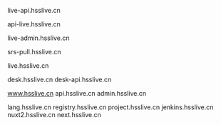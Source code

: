 live-api.hsslive.cn

api-live.hsslive.cn

live-admin.hsslive.cn

srs-pull.hsslive.cn

live.hsslive.cn

desk.hsslive.cn
desk-api.hsslive.cn

www.hsslive.cn
api.hsslive.cn
admin.hsslive.cn

lang.hsslive.cn
registry.hsslive.cn
project.hsslive.cn
jenkins.hsslive.cn
nuxt2.hsslive.cn
next.hsslive.cn

